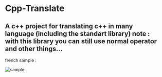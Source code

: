 # Cpp-Translate
A c++ project for translating c++ in many language (including the standart library) 
note : with this library you can still use normal operator and other things...
--- 
french sample : 

![sample](https://media.discordapp.net/attachments/488728803707715584/692414437034033243/unknown.png)
